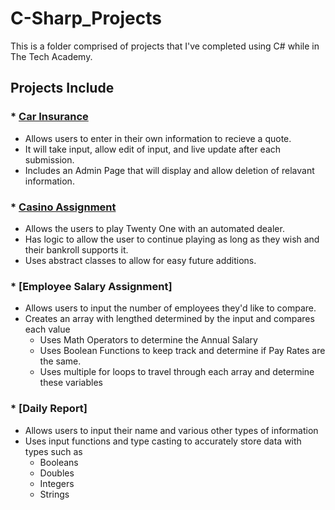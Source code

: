 # C-Sharp_Projects
This is a folder comprised of projects that I've completed using C# while in The Tech Academy.

## Projects Include

### * [Car Insurance](https://github.com/CurleyT/C-Sharp_Projects/tree/main/CarInsurance)
   - Allows users to enter in their own information to recieve a quote.
   - It will take input, allow edit of input, and live update after each submission.
   - Includes an Admin Page that will display and allow deletion of relavant information.

### * [Casino Assignment](https://github.com/CurleyT/C-Sharp_Projects/tree/main/Casino)
   - Allows the users to play Twenty One with an automated dealer.
   - Has logic to allow the user to continue playing as long as they wish and their bankroll supports it.
   - Uses abstract classes to allow for easy future additions.


### * [Employee Salary Assignment]
   - Allows users to input the number of employees they'd like to compare.
   - Creates an array with lengthed determined by the input and compares each value
      - Uses Math Operators to determine the Annual Salary
      - Uses Boolean Functions to keep track and determine if Pay Rates are the same.
      - Uses multiple for loops to travel through each array and determine these variables

### * [Daily Report]
   - Allows users to input their name and various other types of information
   - Uses input functions and type casting to accurately store data with types such as
      - Booleans
      - Doubles
      - Integers
      - Strings
 

